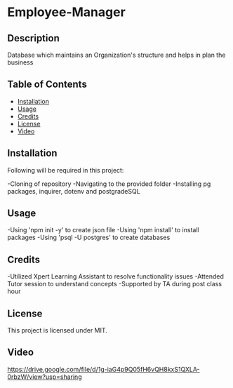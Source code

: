 # Employee-Manager
## Description
Database which maintains an Organization's structure and helps in plan the business


## Table of Contents
- [Installation](#installation)
- [Usage](#usage)
- [Credits](#credits)
- [License](#license)
- [Video](#Video)

## Installation
Following will be required in this project:

-Cloning of repository
-Navigating to the provided folder
-Installing pg packages, inquirer, dotenv and postgradeSQL 

## Usage
-Using 'npm init -y' to create json file
-Using 'npm install' to install packages
-Using 'psql -U postgres' to create databases

## Credits
-Utilized Xpert Learning Assistant to resolve functionality issues
-Attended Tutor session to understand concepts
-Supported by TA during post class hour

## License
This project is licensed under MIT.

## Video
https://drive.google.com/file/d/1g-iaG4p9Q05fH6vQH8kxS1QXLA-0rbzW/view?usp=sharing
